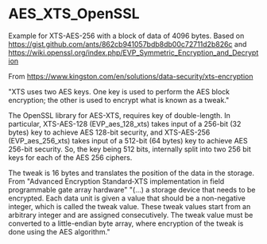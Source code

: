 # AES_XTS_OpenSSL

Example for XTS-AES-256 with a block of data of 4096 bytes.
Based on https://gist.github.com/ants/862cb941057bdb8db00c72711d2b826c and
https://wiki.openssl.org/index.php/EVP_Symmetric_Encryption_and_Decryption

From https://www.kingston.com/en/solutions/data-security/xts-encryption

"XTS uses two AES keys. One key is used to perform the AES block encryption;
the other is used to encrypt what is known as a tweak."

The OpenSSL library for AES-XTS, requires key of double-length. 
In particular, XTS-AES-128 (EVP_aes_128_xts) takes input of a 256-bit (32 bytes) key
to achieve AES 128-bit security, and XTS-AES-256 (EVP_aes_256_xts) takes input of a
512-bit (64 bytes) key to achieve AES 256-bit security. So, the key 
being 512 bits, internally split into two 256 bit keys for each of the AES 256 ciphers.


The tweak is 16 bytes and translates the position of the data in the storage.
From "Advanced Encryption Standard‐XTS implementation in
field programmable gate array hardware"
"(...) a storage
device that needs to be encrypted. Each data unit is given
a value that should be a non-negative integer, which is
called the tweak value. These tweak values start from an
arbitrary integer and are assigned consecutively. The tweak
value must be converted to a little-endian byte array, where
encryption of the tweak is done using the AES algorithm."
